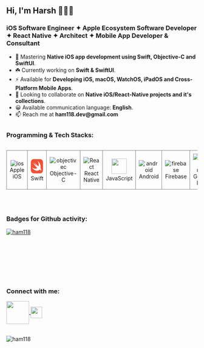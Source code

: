 <!DOCTYPE html>
<html>
    <body style="margin: 54px; padding: 14px;">
        <h2>Hi, I'm Harsh 🙋🏻‍♂️</h2>
        <h3>iOS Software Engineer ✦ Apple Ecosystem Software Developer ✦ React Native ✦ Architect ✦ Mobile App Developer & Consultant</h3>
        <div>
            <ul>
                <li>📲 Mastering <b>Native iOS app development using Swift, Objective-C and SwiftUI</b>.
                </li>
                <li>☘️ Currently working on <b>Swift & SwiftUI</b>.
                </li>
                <li>⚡️ Available for <b>Developing iOS, macOS, WatchOS, iPadOS and Cross-Platform Mobile Apps</b>.
                </li>
                <li>👯 Looking to collaborate on <b>Native iOS/React-Native projects and it's collections</b>.
                </li>
                <li>😀 Available communication language: <b>English</b>.
                </li>
                <li>📫 Reach me at <b>ham118.dev@gmail.com</b>
                </li>
            </ul>
        </div>
        <h3 align="left" style="margin-top:30px;">Programming & Tech Stacks:</h3>
        <div style="overflow-x: auto;">
            <table>
                <tr style="text-align: center; vertical-align: middle;">
                    <td style="padding: 8px; border: 1px solid grey; border-radius: 5px;">
                        <img src="https://www.vectorlogo.zone/logos/apple/apple-tile.svg" alt="ios" width="40" height="40"> Apple iOS
                    </td>
                    <td style="padding: 8px; border: 1px solid grey; border-radius: 5px;">
                        <img src="https://raw.githubusercontent.com/devicons/devicon/master/icons/swift/swift-original.svg" alt="swift" width="40" height="40"> Swift
                    </td>
                    <td style="padding: 8px; border: 1px solid grey; border-radius: 5px;">
                        <img src="https://www.vectorlogo.zone/logos/apple_objectivec/apple_objectivec-icon.svg" alt="objectivec" width="40" height="40"> Objective-C
                    </td>
                    <td style="padding: 8px; border: 1px solid grey; border-radius: 5px;">
                        <img src="https://www.vectorlogo.zone/logos/reactjs/reactjs-icon.svg" alt="React" width="40" height="40"> React Native
                    </td>
                    <td style="padding: 8px; border: 1px solid grey; border-radius: 5px;">
                        <img src="https://www.vectorlogo.zone/logos/javascript/javascript-icon.svg" alt="" width="40" height="40"> JavaScript
                    </td>
                    <td style="padding: 8px; border: 1px solid grey; border-radius: 5px;">
                        <img src="https://www.vectorlogo.zone/logos/android/android-icon.svg" alt="android" width="40" height="40"> Android
                    </td>
                    <td style="padding: 8px; border: 1px solid grey; border-radius: 5px;">
                        <img src="https://www.vectorlogo.zone/logos/firebase/firebase-icon.svg" alt="firebase" width="40" height="40"> Firebase
                    </td>
                    <td style="padding: 8px; border: 1px solid grey; border-radius: 5px;">
                        <img src="https://www.vectorlogo.zone/logos/google_maps/google_maps-icon.svg" alt="google map" width="40" height="40"> Google Map
                    </td>
                </tr>
            </table>
        </div>
        <div style="margin-top:30px; overflow-x: auto; height:190px;">
            <h3 align="left">Badges for Github activity:</h3>
            <p align="left">
                <a href="https://github-profile-trophy.vercel.app/?username=ham118" style="overflow-x: auto;">
                    <img src="https://github-profile-trophy.vercel.app/?username=ham118" alt="ham118" style="overflow-x: auto;"/>
                </a>
            </p>
            <br>
        </div>
        <div style="padding: 0px; margin-top:20px;">
            <h3>Connect with me:</h3>
            <a href="https://www.dev.to/ham118" target="_blank" text-decoration= "none">
                <img align="center" src="https://www.vectorlogo.zone/logos/devto/devto-ar21.svg" alt="" height="60" width="60" />
            </a>
<!--              <a href="https://www.twitter.com/_ham118" target="_blank" text-decoration= "none">
                <img align="center" src="https://www.vectorlogo.zone/logos/x/x-icon.svg" alt="_ham118" height="20" width="20" />
            </a> -->
            <a href="https://www.linkedin.com/in/ham118" target="_blank" text-decoration= "none">
                <img align="center" src="https://www.vectorlogo.zone/logos/linkedin/linkedin-tile.svg" alt="" height="30" width="30" />
            </a>
        </div>
    </br>
        <div>
            <p align="left">
                <img src="https://komarev.com/ghpvc/?username=ham118&label=Profile%20views&color=0e75b6&style=flat" alt="ham118"/>
            </p>
        </div>
    </body>
</html>
